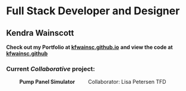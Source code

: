 # Full Stack Developer and Designer

## Kendra Wainscott

**Check out my Portfolio at [kfwainsc.github.io](https://kfwainsc.github.io/ "portfolio page hosted and updated through gitpages")**
**and view the code at [kfwainsc.github](https://github.com/kfwainsc/kfwainsc.github.io "portfolio page hosted and updated through gitpages")**

### Current ***Collaborative*** project: 
&nbsp;&nbsp;&nbsp;&nbsp;&nbsp;&nbsp;&nbsp;&nbsp; **Pump Panel Simulator**
&nbsp;&nbsp;&nbsp;&nbsp;&nbsp;&nbsp;&nbsp;&nbsp;Collaborator: Lisa Petersen TFD 
